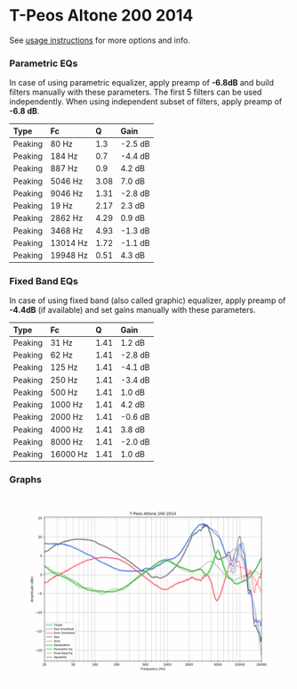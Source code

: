 # T-Peos Altone 200 2014
See [usage instructions](https://github.com/jaakkopasanen/AutoEq#usage) for more options and info.

### Parametric EQs
In case of using parametric equalizer, apply preamp of **-6.8dB** and build filters manually
with these parameters. The first 5 filters can be used independently.
When using independent subset of filters, apply preamp of **-6.8 dB**.

| Type    | Fc       |    Q | Gain    |
|:--------|:---------|:-----|:--------|
| Peaking | 80 Hz    | 1.3  | -2.5 dB |
| Peaking | 184 Hz   | 0.7  | -4.4 dB |
| Peaking | 887 Hz   | 0.9  | 4.2 dB  |
| Peaking | 5046 Hz  | 3.08 | 7.0 dB  |
| Peaking | 9046 Hz  | 1.31 | -2.8 dB |
| Peaking | 19 Hz    | 2.17 | 2.3 dB  |
| Peaking | 2862 Hz  | 4.29 | 0.9 dB  |
| Peaking | 3468 Hz  | 4.93 | -1.3 dB |
| Peaking | 13014 Hz | 1.72 | -1.1 dB |
| Peaking | 19948 Hz | 0.51 | 4.3 dB  |

### Fixed Band EQs
In case of using fixed band (also called graphic) equalizer, apply preamp of **-4.4dB**
(if available) and set gains manually with these parameters.

| Type    | Fc       |    Q | Gain    |
|:--------|:---------|:-----|:--------|
| Peaking | 31 Hz    | 1.41 | 1.2 dB  |
| Peaking | 62 Hz    | 1.41 | -2.8 dB |
| Peaking | 125 Hz   | 1.41 | -4.1 dB |
| Peaking | 250 Hz   | 1.41 | -3.4 dB |
| Peaking | 500 Hz   | 1.41 | 1.0 dB  |
| Peaking | 1000 Hz  | 1.41 | 4.2 dB  |
| Peaking | 2000 Hz  | 1.41 | -0.6 dB |
| Peaking | 4000 Hz  | 1.41 | 3.8 dB  |
| Peaking | 8000 Hz  | 1.41 | -2.0 dB |
| Peaking | 16000 Hz | 1.41 | 1.0 dB  |

### Graphs
![](./T-Peos%20Altone%20200%202014.png)